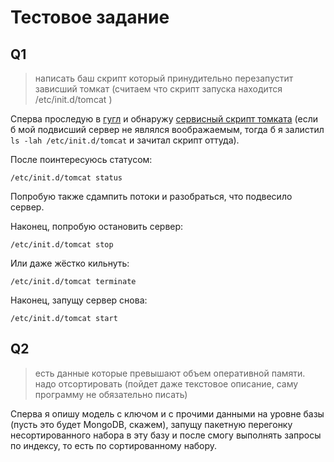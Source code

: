 # Тестовое задание

## Q1
> написать баш скрипт который принудительно перезапустит зависший томкат (считаем что скрипт запуска находится /etc/init.d/tomcat )

Сперва проследую в [гугл](https://google.com#q=tomcat+/etc/init.d) и обнаружу [сервисный скрипт томката](https://gist.github.com/miglen/5590986) (если б мой подвисший сервер не являлся воображаемым, тогда б я залистил `ls -lah /etc/init.d/tomcat` и зачитал скрипт оттуда).

После поинтересуюсь статусом:

```
/etc/init.d/tomcat status
```

Попробую также сдампить потоки и разобраться, что подвесило сервер.

Наконец, попробую остановить сервер:

```
/etc/init.d/tomcat stop
```

Или даже жёстко кильнуть:

```
/etc/init.d/tomcat terminate
```

Наконец, запущу сервер снова:

```
/etc/init.d/tomcat start
```

## Q2
> есть данные которые превышают объем оперативной памяти. надо отcортировать (пойдет даже текстовое описание, саму программу не обязательно писать)

Сперва я опишу модель с ключом и с прочими данными на уровне базы (пусть это будет MongoDB, скажем), запущу пакетную перегонку несортированного набора в эту базу и после смогу выполнять запросы по индексу, то есть по сортированному набору.
